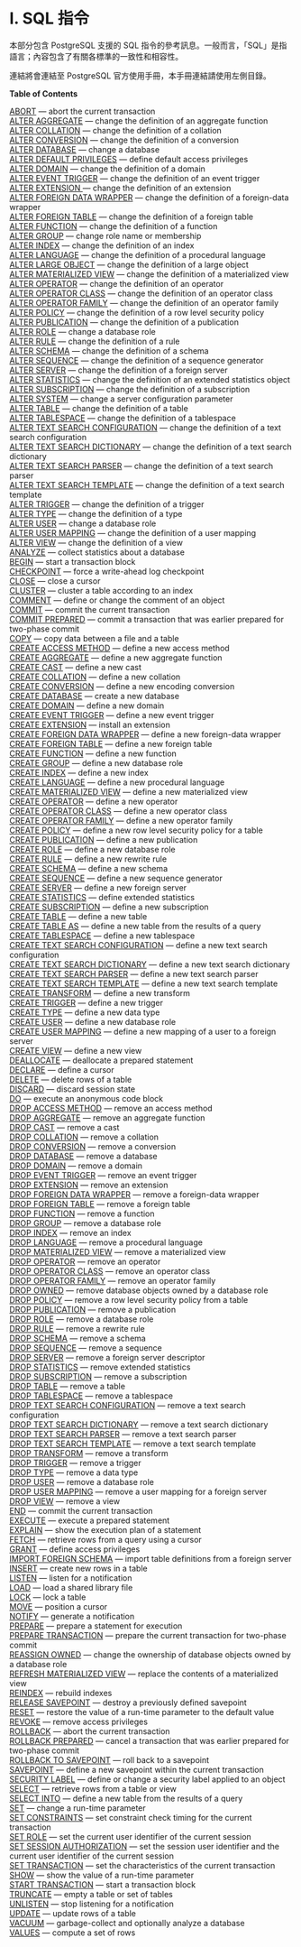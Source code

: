 # I. SQL 指令

本部分包含 PostgreSQL 支援的 SQL 指令的參考訊息。一般而言，「SQL」是指語言；內容包含了有關各標準的一致性和相容性。

連結將會連結至 PostgreSQL 官方使用手冊，本手冊連結請使用左側目錄。

**Table of Contents**

[ABORT](https://www.postgresql.org/docs/10/static/sql-abort.html) — abort the current transaction  
[ALTER AGGREGATE](https://www.postgresql.org/docs/10/static/sql-alteraggregate.html) — change the definition of an aggregate function  
[ALTER COLLATION](https://www.postgresql.org/docs/10/static/sql-altercollation.html) — change the definition of a collation  
[ALTER CONVERSION](https://www.postgresql.org/docs/10/static/sql-alterconversion.html) — change the definition of a conversion  
[ALTER DATABASE](https://www.postgresql.org/docs/10/static/sql-alterdatabase.html) — change a database  
[ALTER DEFAULT PRIVILEGES](https://www.postgresql.org/docs/10/static/sql-alterdefaultprivileges.html) — define default access privileges  
[ALTER DOMAIN](https://www.postgresql.org/docs/10/static/sql-alterdomain.html) — change the definition of a domain  
[ALTER EVENT TRIGGER](https://www.postgresql.org/docs/10/static/sql-altereventtrigger.html) — change the definition of an event trigger  
[ALTER EXTENSION ](alter-extension.md)— change the definition of an extension  
[ALTER FOREIGN DATA WRAPPER](https://www.postgresql.org/docs/10/static/sql-alterforeigndatawrapper.html) — change the definition of a foreign-data wrapper  
[ALTER FOREIGN TABLE](https://www.postgresql.org/docs/10/static/sql-alterforeigntable.html) — change the definition of a foreign table  
[ALTER FUNCTION](https://www.postgresql.org/docs/10/static/sql-alterfunction.html) — change the definition of a function  
[ALTER GROUP](https://www.postgresql.org/docs/10/static/sql-altergroup.html) — change role name or membership  
[ALTER INDEX](https://www.postgresql.org/docs/10/static/sql-alterindex.html) — change the definition of an index  
[ALTER LANGUAGE](https://www.postgresql.org/docs/10/static/sql-alterlanguage.html) — change the definition of a procedural language  
[ALTER LARGE OBJECT](https://www.postgresql.org/docs/10/static/sql-alterlargeobject.html) — change the definition of a large object  
[ALTER MATERIALIZED VIEW](https://www.postgresql.org/docs/10/static/sql-altermaterializedview.html) — change the definition of a materialized view  
[ALTER OPERATOR](https://www.postgresql.org/docs/10/static/sql-alteroperator.html) — change the definition of an operator  
[ALTER OPERATOR CLASS](https://www.postgresql.org/docs/10/static/sql-alteropclass.html) — change the definition of an operator class  
[ALTER OPERATOR FAMILY](https://www.postgresql.org/docs/10/static/sql-alteropfamily.html) — change the definition of an operator family  
[ALTER POLICY](https://www.postgresql.org/docs/10/static/sql-alterpolicy.html) — change the definition of a row level security policy  
[ALTER PUBLICATION](https://www.postgresql.org/docs/10/static/sql-alterpublication.html) — change the definition of a publication  
[ALTER ROLE](https://www.postgresql.org/docs/10/static/sql-alterrole.html) — change a database role  
[ALTER RULE](https://www.postgresql.org/docs/10/static/sql-alterrule.html) — change the definition of a rule  
[ALTER SCHEMA](https://www.postgresql.org/docs/10/static/sql-alterschema.html) — change the definition of a schema  
[ALTER SEQUENCE](https://www.postgresql.org/docs/10/static/sql-altersequence.html) — change the definition of a sequence generator  
[ALTER SERVER](https://www.postgresql.org/docs/10/static/sql-alterserver.html) — change the definition of a foreign server  
[ALTER STATISTICS](https://www.postgresql.org/docs/10/static/sql-alterstatistics.html) — change the definition of an extended statistics object  
[ALTER SUBSCRIPTION](https://www.postgresql.org/docs/10/static/sql-altersubscription.html) — change the definition of a subscription  
[ALTER SYSTEM](https://www.postgresql.org/docs/10/static/sql-altersystem.html) — change a server configuration parameter  
[ALTER TABLE](https://www.postgresql.org/docs/10/static/sql-altertable.html) — change the definition of a table  
[ALTER TABLESPACE](https://www.postgresql.org/docs/10/static/sql-altertablespace.html) — change the definition of a tablespace  
[ALTER TEXT SEARCH CONFIGURATION](https://www.postgresql.org/docs/10/static/sql-altertsconfig.html) — change the definition of a text search configuration  
[ALTER TEXT SEARCH DICTIONARY](https://www.postgresql.org/docs/10/static/sql-altertsdictionary.html) — change the definition of a text search dictionary  
[ALTER TEXT SEARCH PARSER](https://www.postgresql.org/docs/10/static/sql-altertsparser.html) — change the definition of a text search parser  
[ALTER TEXT SEARCH TEMPLATE](https://www.postgresql.org/docs/10/static/sql-altertstemplate.html) — change the definition of a text search template  
[ALTER TRIGGER](https://www.postgresql.org/docs/10/static/sql-altertrigger.html) — change the definition of a trigger  
[ALTER TYPE](https://www.postgresql.org/docs/10/static/sql-altertype.html) — change the definition of a type  
[ALTER USER](https://www.postgresql.org/docs/10/static/sql-alteruser.html) — change a database role  
[ALTER USER MAPPING](https://www.postgresql.org/docs/10/static/sql-alterusermapping.html) — change the definition of a user mapping  
[ALTER VIEW](https://www.postgresql.org/docs/10/static/sql-alterview.html) — change the definition of a view  
[ANALYZE](https://www.postgresql.org/docs/10/static/sql-analyze.html) — collect statistics about a database  
[BEGIN](https://www.postgresql.org/docs/10/static/sql-begin.html) — start a transaction block  
[CHECKPOINT](https://www.postgresql.org/docs/10/static/sql-checkpoint.html) — force a write-ahead log checkpoint  
[CLOSE](https://www.postgresql.org/docs/10/static/sql-close.html) — close a cursor  
[CLUSTER](https://www.postgresql.org/docs/10/static/sql-cluster.html) — cluster a table according to an index  
[COMMENT](https://www.postgresql.org/docs/10/static/sql-comment.html) — define or change the comment of an object  
[COMMIT](https://www.postgresql.org/docs/10/static/sql-commit.html) — commit the current transaction  
[COMMIT PREPARED](https://www.postgresql.org/docs/10/static/sql-commit-prepared.html) — commit a transaction that was earlier prepared for two-phase commit  
[COPY](https://www.postgresql.org/docs/10/static/sql-copy.html) — copy data between a file and a table  
[CREATE ACCESS METHOD](https://www.postgresql.org/docs/10/static/sql-create-access-method.html) — define a new access method  
[CREATE AGGREGATE](https://www.postgresql.org/docs/10/static/sql-createaggregate.html) — define a new aggregate function  
[CREATE CAST](https://www.postgresql.org/docs/10/static/sql-createcast.html) — define a new cast  
[CREATE COLLATION](https://www.postgresql.org/docs/10/static/sql-createcollation.html) — define a new collation  
[CREATE CONVERSION](https://www.postgresql.org/docs/10/static/sql-createconversion.html) — define a new encoding conversion  
[CREATE DATABASE](https://www.postgresql.org/docs/10/static/sql-createdatabase.html) — create a new database  
[CREATE DOMAIN](https://www.postgresql.org/docs/10/static/sql-createdomain.html) — define a new domain  
[CREATE EVENT TRIGGER](https://www.postgresql.org/docs/10/static/sql-createeventtrigger.html) — define a new event trigger  
[CREATE EXTENSION](https://www.postgresql.org/docs/10/static/sql-createextension.html) — install an extension  
[CREATE FOREIGN DATA WRAPPER](https://www.postgresql.org/docs/10/static/sql-createforeigndatawrapper.html) — define a new foreign-data wrapper  
[CREATE FOREIGN TABLE](https://www.postgresql.org/docs/10/static/sql-createforeigntable.html) — define a new foreign table  
[CREATE FUNCTION](https://www.postgresql.org/docs/10/static/sql-createfunction.html) — define a new function  
[CREATE GROUP](https://www.postgresql.org/docs/10/static/sql-creategroup.html) — define a new database role  
[CREATE INDEX](https://www.postgresql.org/docs/10/static/sql-createindex.html) — define a new index  
[CREATE LANGUAGE](https://www.postgresql.org/docs/10/static/sql-createlanguage.html) — define a new procedural language  
[CREATE MATERIALIZED VIEW](https://www.postgresql.org/docs/10/static/sql-creatematerializedview.html) — define a new materialized view  
[CREATE OPERATOR](https://www.postgresql.org/docs/10/static/sql-createoperator.html) — define a new operator  
[CREATE OPERATOR CLASS](https://www.postgresql.org/docs/10/static/sql-createopclass.html) — define a new operator class  
[CREATE OPERATOR FAMILY](https://www.postgresql.org/docs/10/static/sql-createopfamily.html) — define a new operator family  
[CREATE POLICY](create-policy.md) — define a new row level security policy for a table  
[CREATE PUBLICATION](https://www.postgresql.org/docs/10/static/sql-createpublication.html) — define a new publication  
[CREATE ROLE](https://www.postgresql.org/docs/10/static/sql-createrole.html) — define a new database role  
[CREATE RULE](https://www.postgresql.org/docs/10/static/sql-createrule.html) — define a new rewrite rule  
[CREATE SCHEMA](https://www.postgresql.org/docs/10/static/sql-createschema.html) — define a new schema  
[CREATE SEQUENCE](https://www.postgresql.org/docs/10/static/sql-createsequence.html) — define a new sequence generator  
[CREATE SERVER](https://www.postgresql.org/docs/10/static/sql-createserver.html) — define a new foreign server  
[CREATE STATISTICS](https://www.postgresql.org/docs/10/static/sql-createstatistics.html) — define extended statistics  
[CREATE SUBSCRIPTION](https://www.postgresql.org/docs/10/static/sql-createsubscription.html) — define a new subscription  
[CREATE TABLE](https://www.postgresql.org/docs/10/static/sql-createtable.html) — define a new table  
[CREATE TABLE AS](https://www.postgresql.org/docs/10/static/sql-createtableas.html) — define a new table from the results of a query  
[CREATE TABLESPACE](https://www.postgresql.org/docs/10/static/sql-createtablespace.html) — define a new tablespace  
[CREATE TEXT SEARCH CONFIGURATION](https://www.postgresql.org/docs/10/static/sql-createtsconfig.html) — define a new text search configuration  
[CREATE TEXT SEARCH DICTIONARY](https://www.postgresql.org/docs/10/static/sql-createtsdictionary.html) — define a new text search dictionary  
[CREATE TEXT SEARCH PARSER](https://www.postgresql.org/docs/10/static/sql-createtsparser.html) — define a new text search parser  
[CREATE TEXT SEARCH TEMPLATE](https://www.postgresql.org/docs/10/static/sql-createtstemplate.html) — define a new text search template  
[CREATE TRANSFORM](https://www.postgresql.org/docs/10/static/sql-createtransform.html) — define a new transform  
[CREATE TRIGGER](https://www.postgresql.org/docs/10/static/sql-createtrigger.html) — define a new trigger  
[CREATE TYPE](https://www.postgresql.org/docs/10/static/sql-createtype.html) — define a new data type  
[CREATE USER](https://www.postgresql.org/docs/10/static/sql-createuser.html) — define a new database role  
[CREATE USER MAPPING](https://www.postgresql.org/docs/10/static/sql-createusermapping.html) — define a new mapping of a user to a foreign server  
[CREATE VIEW](https://www.postgresql.org/docs/10/static/sql-createview.html) — define a new view  
[DEALLOCATE](https://www.postgresql.org/docs/10/static/sql-deallocate.html) — deallocate a prepared statement  
[DECLARE](https://www.postgresql.org/docs/10/static/sql-declare.html) — define a cursor  
[DELETE](https://www.postgresql.org/docs/10/static/sql-delete.html) — delete rows of a table  
[DISCARD](https://www.postgresql.org/docs/10/static/sql-discard.html) — discard session state  
[DO](https://www.postgresql.org/docs/10/static/sql-do.html) — execute an anonymous code block  
[DROP ACCESS METHOD](https://www.postgresql.org/docs/10/static/sql-drop-access-method.html) — remove an access method  
[DROP AGGREGATE](https://www.postgresql.org/docs/10/static/sql-dropaggregate.html) — remove an aggregate function  
[DROP CAST](https://www.postgresql.org/docs/10/static/sql-dropcast.html) — remove a cast  
[DROP COLLATION](https://www.postgresql.org/docs/10/static/sql-dropcollation.html) — remove a collation  
[DROP CONVERSION](https://www.postgresql.org/docs/10/static/sql-dropconversion.html) — remove a conversion  
[DROP DATABASE](https://www.postgresql.org/docs/10/static/sql-dropdatabase.html) — remove a database  
[DROP DOMAIN](https://www.postgresql.org/docs/10/static/sql-dropdomain.html) — remove a domain  
[DROP EVENT TRIGGER](https://www.postgresql.org/docs/10/static/sql-dropeventtrigger.html) — remove an event trigger  
[DROP EXTENSION](https://www.postgresql.org/docs/10/static/sql-dropextension.html) — remove an extension  
[DROP FOREIGN DATA WRAPPER](https://www.postgresql.org/docs/10/static/sql-dropforeigndatawrapper.html) — remove a foreign-data wrapper  
[DROP FOREIGN TABLE](https://www.postgresql.org/docs/10/static/sql-dropforeigntable.html) — remove a foreign table  
[DROP FUNCTION](https://www.postgresql.org/docs/10/static/sql-dropfunction.html) — remove a function  
[DROP GROUP](https://www.postgresql.org/docs/10/static/sql-dropgroup.html) — remove a database role  
[DROP INDEX](https://www.postgresql.org/docs/10/static/sql-dropindex.html) — remove an index  
[DROP LANGUAGE](https://www.postgresql.org/docs/10/static/sql-droplanguage.html) — remove a procedural language  
[DROP MATERIALIZED VIEW](https://www.postgresql.org/docs/10/static/sql-dropmaterializedview.html) — remove a materialized view  
[DROP OPERATOR](https://www.postgresql.org/docs/10/static/sql-dropoperator.html) — remove an operator  
[DROP OPERATOR CLASS](https://www.postgresql.org/docs/10/static/sql-dropopclass.html) — remove an operator class  
[DROP OPERATOR FAMILY](https://www.postgresql.org/docs/10/static/sql-dropopfamily.html) — remove an operator family  
[DROP OWNED](https://www.postgresql.org/docs/10/static/sql-drop-owned.html) — remove database objects owned by a database role  
[DROP POLICY](https://www.postgresql.org/docs/10/static/sql-droppolicy.html) — remove a row level security policy from a table  
[DROP PUBLICATION](https://www.postgresql.org/docs/10/static/sql-droppublication.html) — remove a publication  
[DROP ROLE](https://www.postgresql.org/docs/10/static/sql-droprole.html) — remove a database role  
[DROP RULE](https://www.postgresql.org/docs/10/static/sql-droprule.html) — remove a rewrite rule  
[DROP SCHEMA](https://www.postgresql.org/docs/10/static/sql-dropschema.html) — remove a schema  
[DROP SEQUENCE](https://www.postgresql.org/docs/10/static/sql-dropsequence.html) — remove a sequence  
[DROP SERVER](https://www.postgresql.org/docs/10/static/sql-dropserver.html) — remove a foreign server descriptor  
[DROP STATISTICS](https://www.postgresql.org/docs/10/static/sql-dropstatistics.html) — remove extended statistics  
[DROP SUBSCRIPTION](https://www.postgresql.org/docs/10/static/sql-dropsubscription.html) — remove a subscription  
[DROP TABLE](https://www.postgresql.org/docs/10/static/sql-droptable.html) — remove a table  
[DROP TABLESPACE](https://www.postgresql.org/docs/10/static/sql-droptablespace.html) — remove a tablespace  
[DROP TEXT SEARCH CONFIGURATION](https://www.postgresql.org/docs/10/static/sql-droptsconfig.html) — remove a text search configuration  
[DROP TEXT SEARCH DICTIONARY](https://www.postgresql.org/docs/10/static/sql-droptsdictionary.html) — remove a text search dictionary  
[DROP TEXT SEARCH PARSER](https://www.postgresql.org/docs/10/static/sql-droptsparser.html) — remove a text search parser  
[DROP TEXT SEARCH TEMPLATE](https://www.postgresql.org/docs/10/static/sql-droptstemplate.html) — remove a text search template  
[DROP TRANSFORM](https://www.postgresql.org/docs/10/static/sql-droptransform.html) — remove a transform  
[DROP TRIGGER](https://www.postgresql.org/docs/10/static/sql-droptrigger.html) — remove a trigger  
[DROP TYPE](https://www.postgresql.org/docs/10/static/sql-droptype.html) — remove a data type  
[DROP USER](https://www.postgresql.org/docs/10/static/sql-dropuser.html) — remove a database role  
[DROP USER MAPPING](https://www.postgresql.org/docs/10/static/sql-dropusermapping.html) — remove a user mapping for a foreign server  
[DROP VIEW](https://www.postgresql.org/docs/10/static/sql-dropview.html) — remove a view  
[END](https://www.postgresql.org/docs/10/static/sql-end.html) — commit the current transaction  
[EXECUTE](https://www.postgresql.org/docs/10/static/sql-execute.html) — execute a prepared statement  
[EXPLAIN](https://www.postgresql.org/docs/10/static/sql-explain.html) — show the execution plan of a statement  
[FETCH](https://www.postgresql.org/docs/10/static/sql-fetch.html) — retrieve rows from a query using a cursor  
[GRANT](https://www.postgresql.org/docs/10/static/sql-grant.html) — define access privileges  
[IMPORT FOREIGN SCHEMA](https://www.postgresql.org/docs/10/static/sql-importforeignschema.html) — import table definitions from a foreign server  
[INSERT](https://www.postgresql.org/docs/10/static/sql-insert.html) — create new rows in a table  
[LISTEN](https://www.postgresql.org/docs/10/static/sql-listen.html) — listen for a notification  
[LOAD](https://www.postgresql.org/docs/10/static/sql-load.html) — load a shared library file  
[LOCK](https://www.postgresql.org/docs/10/static/sql-lock.html) — lock a table  
[MOVE](https://www.postgresql.org/docs/10/static/sql-move.html) — position a cursor  
[NOTIFY](https://www.postgresql.org/docs/10/static/sql-notify.html) — generate a notification  
[PREPARE](https://www.postgresql.org/docs/10/static/sql-prepare.html) — prepare a statement for execution  
[PREPARE TRANSACTION](https://www.postgresql.org/docs/10/static/sql-prepare-transaction.html) — prepare the current transaction for two-phase commit  
[REASSIGN OWNED](https://www.postgresql.org/docs/10/static/sql-reassign-owned.html) — change the ownership of database objects owned by a database role  
[REFRESH MATERIALIZED VIEW](https://www.postgresql.org/docs/10/static/sql-refreshmaterializedview.html) — replace the contents of a materialized view  
[REINDEX](https://www.postgresql.org/docs/10/static/sql-reindex.html) — rebuild indexes  
[RELEASE SAVEPOINT](https://www.postgresql.org/docs/10/static/sql-release-savepoint.html) — destroy a previously defined savepoint  
[RESET](https://www.postgresql.org/docs/10/static/sql-reset.html) — restore the value of a run-time parameter to the default value  
[REVOKE](https://www.postgresql.org/docs/10/static/sql-revoke.html) — remove access privileges  
[ROLLBACK](https://www.postgresql.org/docs/10/static/sql-rollback.html) — abort the current transaction  
[ROLLBACK PREPARED](https://www.postgresql.org/docs/10/static/sql-rollback-prepared.html) — cancel a transaction that was earlier prepared for two-phase commit  
[ROLLBACK TO SAVEPOINT](https://www.postgresql.org/docs/10/static/sql-rollback-to.html) — roll back to a savepoint  
[SAVEPOINT](https://www.postgresql.org/docs/10/static/sql-savepoint.html) — define a new savepoint within the current transaction  
[SECURITY LABEL](https://www.postgresql.org/docs/10/static/sql-security-label.html) — define or change a security label applied to an object  
[SELECT](https://www.postgresql.org/docs/10/static/sql-select.html) — retrieve rows from a table or view  
[SELECT INTO](https://www.postgresql.org/docs/10/static/sql-selectinto.html) — define a new table from the results of a query  
[SET](https://www.postgresql.org/docs/10/static/sql-set.html) — change a run-time parameter  
[SET CONSTRAINTS](https://www.postgresql.org/docs/10/static/sql-set-constraints.html) — set constraint check timing for the current transaction  
[SET ROLE](https://www.postgresql.org/docs/10/static/sql-set-role.html) — set the current user identifier of the current session  
[SET SESSION AUTHORIZATION](https://www.postgresql.org/docs/10/static/sql-set-session-authorization.html) — set the session user identifier and the current user identifier of the current session  
[SET TRANSACTION](https://www.postgresql.org/docs/10/static/sql-set-transaction.html) — set the characteristics of the current transaction  
[SHOW](https://www.postgresql.org/docs/10/static/sql-show.html) — show the value of a run-time parameter  
[START TRANSACTION](https://www.postgresql.org/docs/10/static/sql-start-transaction.html) — start a transaction block  
[TRUNCATE](https://www.postgresql.org/docs/10/static/sql-truncate.html) — empty a table or set of tables  
[UNLISTEN](https://www.postgresql.org/docs/10/static/sql-unlisten.html) — stop listening for a notification  
[UPDATE](https://www.postgresql.org/docs/10/static/sql-update.html) — update rows of a table  
[VACUUM](https://www.postgresql.org/docs/10/static/sql-vacuum.html) — garbage-collect and optionally analyze a database  
[VALUES](https://www.postgresql.org/docs/10/static/sql-values.html) — compute a set of rows

